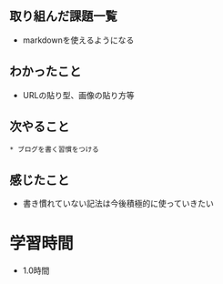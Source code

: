 ## 取り組んだ課題一覧
  * markdownを使えるようになる
## わかったこと
  * URLの貼り型、画像の貼り方等

## 次やること
    * ブログを書く習慣をつける
## 感じたこと
  * 書き慣れていない記法は今後積極的に使っていきたい
# 学習時間
  * 1.0時間
